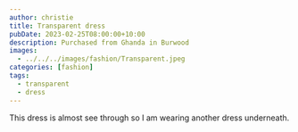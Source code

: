 ```yaml
---
author: christie
title: Transparent dress
pubDate: 2023-02-25T08:00:00+10:00
description: Purchased from Ghanda in Burwood
images:
  - ../../../images/fashion/Transparent.jpeg
categories: [fashion]
tags:
  - transparent
  - dress
---
```


This dress is almost see through so I am wearing another dress underneath.
